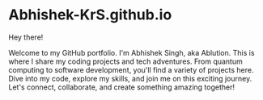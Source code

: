 # Abhishek-KrS.github.io

Hey there! 

Welcome to my GitHub portfolio. I'm Abhishek Singh, aka Ablution. This is where I share my coding projects and tech adventures. 
From quantum computing to software development, you'll find a variety of projects here. Dive into my code, explore my skills, and join me on this exciting journey. 
Let's connect, collaborate, and create something amazing together!
